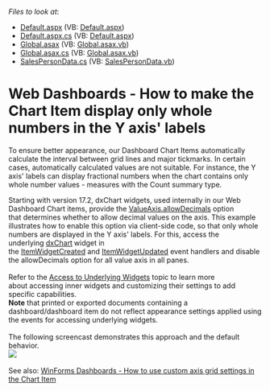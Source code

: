 <!-- default file list -->
*Files to look at*:

* [Default.aspx](./CS/ScaleIntegerSpacing/Default.aspx) (VB: [Default.aspx](./VB/ScaleIntegerSpacing/Default.aspx))
* [Default.aspx.cs](./CS/ScaleIntegerSpacing/Default.aspx.cs) (VB: [Default.aspx](./VB/ScaleIntegerSpacing/Default.aspx))
* [Global.asax](./CS/ScaleIntegerSpacing/Global.asax) (VB: [Global.asax.vb](./VB/ScaleIntegerSpacing/Global.asax.vb))
* [Global.asax.cs](./CS/ScaleIntegerSpacing/Global.asax.cs) (VB: [Global.asax.vb](./VB/ScaleIntegerSpacing/Global.asax.vb))
* [SalesPersonData.cs](./CS/ScaleIntegerSpacing/SalesPersonData.cs) (VB: [SalesPersonData.vb](./VB/ScaleIntegerSpacing/SalesPersonData.vb))
<!-- default file list end -->
# Web Dashboards - How to make the Chart Item display only whole numbers in the Y axis' labels


<p>To ensure better appearance, our Dashboard Chart Items automatically calculate the interval between grid lines and major tickmarks. In certain cases, automatically calculated values are not suitable. For instance, the Y axis' labels can display fractional numbers when the chart contains only whole number values - measures with the Count summary type.</p>
<p>Starting with version 17.2, dxChart widgets, used internally in our Web Dashboard Chart items, provide the <a href="https://js.devexpress.com/Documentation/ApiReference/Data_Visualization_Widgets/dxChart/Configuration/valueAxis/#allowDecimals">ValueAxis.allowDecimals</a> option that determines whether to allow decimal values on the axis. This example illustrates how to enable this option via client-side code, so that only whole numbers are displayed in the Y axis' labels. For this, access the underlying <a href="https://js.devexpress.com/Documentation/15_2/ApiReference/Data_Visualization_Widgets/dxChart/">dxChart</a><strong> </strong>widget in the <a href="https://documentation.devexpress.com/Dashboard/DevExpress.DashboardWeb.Scripts.ASPxClientDashboard.ItemWidgetCreated.event">ItemWidgetCreated</a> and <a href="https://documentation.devexpress.com/Dashboard/DevExpress.DashboardWeb.Scripts.ASPxClientDashboard.ItemWidgetUpdated.event">ItemWidgetUpdated</a> event handlers and disable the allowDecimals option for all value axis in all panes.<br><br>Refer to the <a href="https://documentation.devexpress.com/Dashboard/117573/Building-the-Designer-and-Viewer-Applications/Web-Dashboard/ASP-NET-Dashboard-Control/Access-to-Underlying-Widgets">Access to Underlying Widgets</a> topic to learn more about accessing inner widgets and customizing their settings to add specific capabilities.<br><strong>Note</strong> that printed or exported documents containing a dashboard/dashboard item do not reflect appearance settings applied using the events for accessing underlying widgets.<br><br>The following screencast demonstrates this approach and the default behavior.<br><img src="https://raw.githubusercontent.com/DevExpress-Examples/web-dashboards-how-to-make-the-chart-item-display-only-whole-numbers-in-the-y-axis-labels-t607149/17.2.3+/media/abdda36f-9b47-4677-a480-f1582db55b6b.png"><br><br>See also: <a href="https://www.devexpress.com/Support/Center/p/T597206">WinForms Dashboards - How to use custom axis grid settings in the Chart Item</a></p>

<br/>


